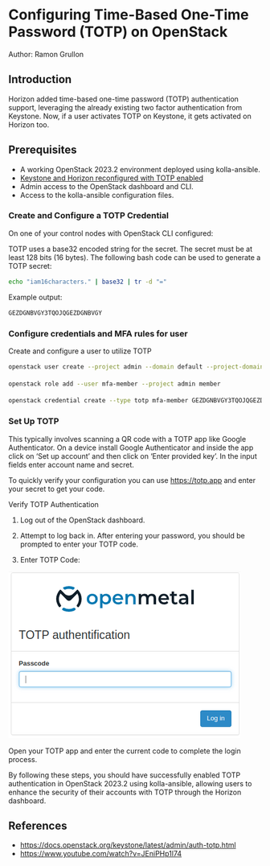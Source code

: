 # Configuring Time-Based One-Time Password (TOTP) on OpenStack

Author: Ramon Grullon

## Introduction

Horizon added time-based one-time password (TOTP) authentication support,
leveraging the already existing two factor authentication from Keystone.
Now, if a user activates TOTP on Keystone, it gets activated on Horizon too.

## Prerequisites

- A working OpenStack 2023.2 environment deployed using kolla-ansible.
- [Keystone and Horizon reconfigured with TOTP enabled](https://www.openstack.org/blog/new-in-openstack-bobcat-horizon-team-introduces-time-based-one-time-password-totp-authentication-support/)
- Admin access to the OpenStack dashboard and CLI.
- Access to the kolla-ansible configuration files.

### Create and Configure a TOTP Credential

On one of your control nodes with OpenStack CLI configured:

TOTP uses a base32 encoded string for the secret. The secret must be at least
128 bits (16 bytes). The following bash code can be used to generate a TOTP secret:

```bash
echo "iam16characters." | base32 | tr -d "="
```

Example output:

```bash
GEZDGNBVGY3TQOJQGEZDGNBVGY

```

### Configure credentials and MFA rules for user

Create and configure a user to utilize TOTP

```bash
openstack user create --project admin --domain default --project-domain default --password-prompt --enable-multi-factor-auth --multi-factor-auth-rule password,totp mfa-member

openstack role add --user mfa-member --project admin member

openstack credential create --type totp mfa-member GEZDGNBVGY3TQOJQGEZDGNBVGY

```

### Set Up TOTP

This typically involves scanning a QR code with a TOTP app like Google Authenticator.
On a device install Google Authenticator and inside the app click on
‘Set up account’ and then click on ‘Enter provided key’. In the input fields
enter account name and secret.

To quickly verify your configuration you can use <https://totp.app> and enter your
secret to get your code.

Verify TOTP Authentication

1. Log out of the OpenStack dashboard.

2. Attempt to log back in. After entering your password, you should be prompted to
enter your TOTP code.

3. Enter TOTP Code:

![totp](images/totp-login.png)

Open your TOTP app and enter the current code to complete the login process.

By following these steps, you should have successfully enabled TOTP
authentication in OpenStack 2023.2 using kolla-ansible, allowing users to
enhance the security of their accounts with TOTP through the Horizon dashboard.

## References

- <https://docs.openstack.org/keystone/latest/admin/auth-totp.html>
- <https://www.youtube.com/watch?v=JEniPHp1l74>
